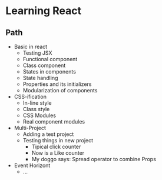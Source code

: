# Learning React

## Path
* Basic in react
	* Testing JSX
	* Functional component
	* Class component
	* States in components
	* State handling
	* Properties and its initializers
	* Modularization of components
* CSS-ification
	* In-line style
	* Class style
	* CSS Modules
	* Real component modules
* Multi-Project
	* Adding a test project
	* Testing things in new project
		* Tipical click counter
		* Now is a Like counter
		* My doggo says: Spread operator to combine Props
* Event Horizont
	* ...